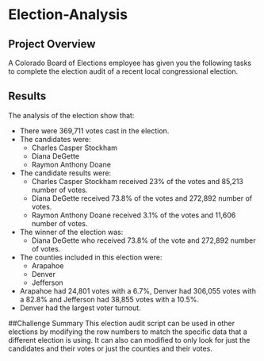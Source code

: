 # Election-Analysis

## Project Overview
A Colorado Board of Elections employee has given you the following tasks to complete the election audit of a recent local congressional election.

## Results
The analysis of the election show that:
- There were 369,711 votes cast in the election.
- The candidates were:
    - Charles Casper Stockham
    - Diana DeGette
    - Raymon Anthony Doane
- The candidate results were:
    - Charles Casper Stockham received 23% of the votes and 85,213 number of             votes.
    - Diana DeGette received 73.8% of the votes and 272,892 number of votes.
    - Raymon Anthony Doane received 3.1% of the votes and 11,606 number of votes.
- The winner of the election was:
    - Diana DeGette who received 73.8% of the vote and 272,892 number of votes.
- The counties included in this election were:
    - Arapahoe 
    - Denver
    - Jefferson
- Arapahoe had 24,801 votes with a 6.7%, Denver had 306,055 votes with a 82.8% and     Jefferson had 38,855 votes with a 10.5%.
- Denver had the largest voter turnout.

##Challenge Summary
This election audit script can be used in other elections by modifying the row numbers to match the specific data that a different election is using. It can also can modified to only look for just the candidates and their votes or just the counties and their votes. 
